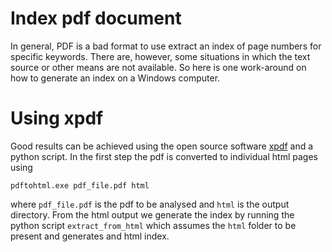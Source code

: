 # Index pdf document

In general, PDF is a bad format to use extract an index of page numbers for specific keywords.
There are, however, some situations in which the text source or other means are not available.
So here is one work-around on how to generate an index on a Windows computer.

# Using xpdf

Good results can be achieved using the open source software [xpdf](http://www.foolabs.com/xpdf/download.html) and a python script.
In the first step the pdf is converted to individual html pages using

    pdftohtml.exe pdf_file.pdf html
    
where `pdf_file.pdf` is the pdf to be analysed and `html` is the output directory.
From the html output we generate the index by running the python script `extract_from_html` which assumes the `html` folder to be present and generates and html index.

